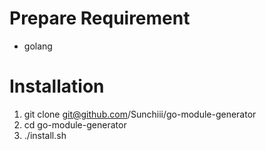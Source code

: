 # Prepare Requirement
- golang

# Installation
1. git clone git@github.com/Sunchiii/go-module-generator
2. cd go-module-generator
3. ./install.sh
